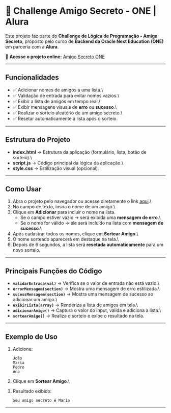 # 🎁 Challenge Amigo Secreto - ONE \| Alura

Este projeto faz parte do **Challenge de Lógica de Programação - Amigo
Secreto**, proposto pelo curso de **Backend da Oracle Next Education
(ONE)** em parceria com a **Alura**.

🔗 **Acesse o projeto online:** [Amigo Secreto
ONE](https://challenge-amigo-secreto-one-alura.vercel.app/)

------------------------------------------------------------------------

## Funcionalidades

-   ✅ Adicionar nomes de amigos a uma lista.\
-   ✅ Validação de entrada para evitar nomes vazios.\
-   ✅ Exibir a lista de amigos em tempo real.\
-   ✅ Exibir mensagens visuais de **erro** ou **sucesso**.\
-   ✅ Realizar o sorteio aleatório de um amigo secreto.\
-   ✅ Resetar automaticamente a lista após o sorteio.

------------------------------------------------------------------------

## Estrutura do Projeto

-   **index.html** → Estrutura da aplicação (formulário, lista, botão de
    sorteio).\
-   **script.js** → Código principal da lógica da aplicação.\
-   **style.css** → Estilização visual (opcional).

------------------------------------------------------------------------

## Como Usar

1.  Abra o projeto pelo navegador ou acesse diretamente o link
    [aqui](https://challenge-amigo-secreto-one-alura.vercel.app/).\
2.  No campo de texto, insira o nome de um amigo.\
3.  Clique em **Adicionar** para incluir o nome na lista.
    -   Se o campo estiver vazio → será exibida uma **mensagem de
        erro**.\
    -   Se o nome for válido → ele será incluído na lista com **mensagem
        de sucesso**.\
4.  Após cadastrar todos os nomes, clique em **Sortear Amigo**.\
5.  O nome sorteado aparecerá em destaque na tela.\
6.  Depois de 6 segundos, a lista será **resetada automaticamente** para
    um novo sorteio.

------------------------------------------------------------------------

## Principais Funções do Código

-   **`validarEntrada(val)`** → Verifica se o valor de entrada não está
    vazio.\
-   **`errorMensagem(section)`** → Mostra uma mensagem de erro
    estilizada.\
-   **`sucessMensagem(section)`** → Mostra uma mensagem de sucesso ao
    adicionar um amigo.\
-   **`exibirLista(array)`** → Renderiza a lista de amigos em tela.\
-   **`adicionarAmigo()`** → Captura o valor do input, valida e adiciona
    à lista.\
-   **`sortearAmigo()`** → Realiza o sorteio e exibe o resultado na
    tela.

------------------------------------------------------------------------

## Exemplo de Uso

1.  Adicione:

        João
        Maria
        Pedro
        Ana

2.  Clique em **Sortear Amigo**.\

3.  Resultado exibido:

        Seu amigo secreto é Maria

------------------------------------------------------------------------

